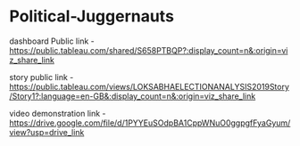 # Political-Juggernauts

dashboard Public link - https://public.tableau.com/shared/S658PTBQP?:display_count=n&:origin=viz_share_link

story public link - https://public.tableau.com/views/LOKSABHAELECTIONANALYSIS2019Story/Story1?:language=en-GB&:display_count=n&:origin=viz_share_link

video demonstration link - https://drive.google.com/file/d/1PYYEuSOdpBA1CppWNuO0ggpgfFyaGyum/view?usp=drive_link
